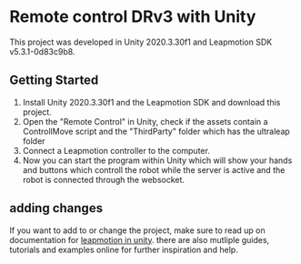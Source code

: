 # Remote control DRv3 with Unity

This project was developed in Unity 2020.3.30f1 and Leapmotion SDK v5.3.1-0d83c9b8.

## Getting Started

1. Install Unity 2020.3.30f1 and the Leapmotion SDK and download this project.
2. Open the "Remote Control" in Unity, check if the assets contain a ControllMove script and the "ThirdParty" folder which has the ultraleap folder
3. Connect a Leapmotion controller to the computer.
4. Now you can start the program within Unity which will show your hands and buttons which controll the robot while the server is active and the robot is connected through the websocket.

## adding changes

If you want to add to or change the project, make sure to read up on documentation for [leapmotion in unity](https://docs.ultraleap.com/unity-api/unity-user-manual/index.html). there are also mutliple guides, tutorials and examples online for further inspiration and help.
